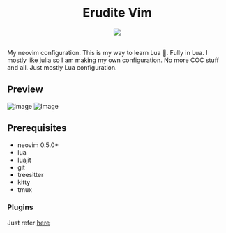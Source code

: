 <div align="center"><h1> Erudite Vim </h1></div>
<div align="center"><img align="center" src="https://github.com/uncomfyhalomacro/erudite-vim/blob/main/screenshots/logo.png"></img></div><br/>



My neovim configuration. This is my way to learn Lua 🌙. Fully in Lua. I mostly like julia so I am making my own configuration. No more COC stuff and all. Just mostly Lua configuration.

## Preview
![Image](https://github.com/uncomfyhalomacro/erudite-vim/blob/main/screenshots/dashboard.png)
![Image](https://github.com/uncomfyhalomacro/erudite-vim/blob/main/screenshots/rust_julia.png)

## Prerequisites

- neovim 0.5.0+
- lua
- luajit
- git
- treesitter
- kitty
- tmux

### Plugins

Just refer [here](https://github.com/uncomfyhalomacro/erudite-vim/blob/main/lua/plugins.lua)
